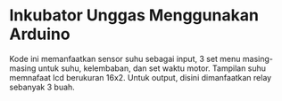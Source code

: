 # Inkubator Unggas Menggunakan Arduino

Kode ini memanfaatkan sensor suhu sebagai input, 3 set menu masing-masing untuk suhu, kelembaban, dan set waktu motor. Tampilan suhu memnafaat lcd berukuran 16x2. Untuk output, disini dimanfaatkan relay sebanyak 3 buah.
